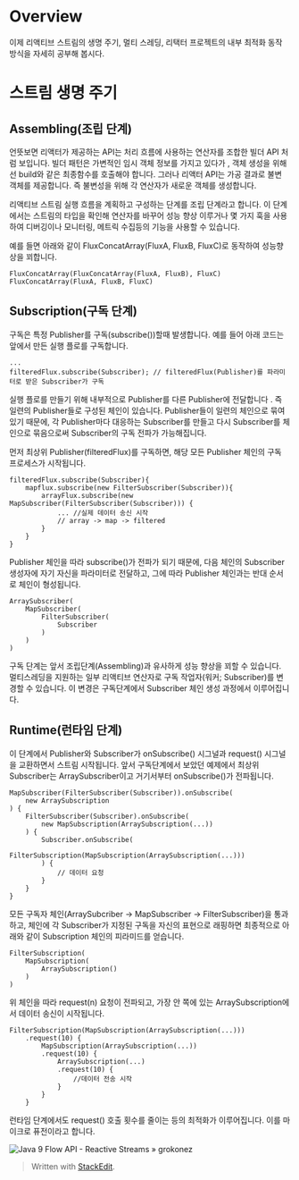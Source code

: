# Overview

이제 리액티브 스트림의 생명 주기, 멀티 스레딩, 리택터 프로젝트의 내부 최적화 동작 방식을 자세히 공부해 봅시다. 


# 스트림 생명 주기

## Assembling(조립 단계)

언뜻보면 리액터가 제공하는 API는 처리 흐름에 사용하는 연산자를 조합한 빌더 API 처럼 보입니다. 빌더 패턴은 가변적인 임시 객체 정보를 가지고 있다가 , 객체 생성을 위해선 build와 같은 최종함수를 호출해야 합니다. 그러나 리액터 API는 가공 결과로 불변 객체를 제공합니다. 즉 불변성을 위해 각 연산자가 새로운 객체를 생성합니다. 

리액티브 스트림 실행 흐름을 계획하고 구성하는 단계를 조립 단계라고 합니다. 이 단계에서는 스트림의 타입을 확인해 연산자를 바꾸어 성능 향상 이루거나 몇 가지 훅을 사용하여 디버깅이나 모니터링, 메트릭 수집등의 기능을 사용할 수 있습니다. 

예를 들면 아래와 같이 FluxConcatArray(FluxA, FluxB, FluxC)로 동작하여 성능향상을 꾀합니다.
```
FluxConcatArray(FluxConcatArray(FluxA, FluxB), FluxC)
FluxConcatArray(FluxA, FluxB, FluxC)
```

## Subscription(구독 단계)

구독은 특정 Publisher를 구독(subscribe())할때 발생합니다. 예를 들어 아래 코드는 앞에서 만든 실행 플로를 구독합니다. 

```
...
filteredFlux.subscribe(Subscriber); // filteredFlux(Publisher)를 파라미터로 받은 Subscriber가 구독
```

실행 플로를 만들기 위해 내부적으로 Publisher를 다른 Publisher에 전달합니다 . 즉 일련의 Publisher들로 구성된 체인이 있습니다.  Publisher들이 일련의 체인으로 묶여있기 때문에,  각 Publisher마다 대응하는 Subscriber를 만들고 다시 Subscriber를 체인으로 묶음으로써 Subscriber의 구독 전파가 가능해집니다.

먼저 최상위 Publisher(filteredFlux)를 구독하면, 해당 모든 Publisher 체인의 구독 프로세스가 시작됩니다. 

```
filteredFlux.subscribe(Subscriber){
	mapflux.subscribe(new FilterSubscriber(Subscriber)){
		arrayFlux.subscribe(new MapSubscriber(FilterSubscriber(Subscriber))) {
			... //실제 데이터 송신 시작
			// array -> map -> filtered
		}
	}
}
```
Publisher 체인을 따라 subscribe()가 전파가 되기 때문에, 다음 체인의 Subscriber 생성자에 자기 자신을 파라미터로 전달하고, 그에 따라 Publisher 체인과는 반대 순서로 체인이 형성됩니다.
```
ArraySubscriber(
    MapSubscriber(
        FilterSubscriber(
            Subscriber
        )
    )
)
```

구독 단계는 앞서 조립단계(Assembling)과 유사하게 성능 향상을 꾀할 수 있습니다. 
멀티스레딩을 지원하는 일부 리액티브 연산자로 구독 작업자(워커; Subscriber)를 변경할 수 있습니다. 이 변경은 구독단계에서 Subscriber 체인 생성 과정에서 이루어집니다. 

## Runtime(런타임 단계)

이 단계에서 Publisher와 Subscriber가 onSubscribe() 시그널과 request() 시그널을 교환하면서 스트림 시작됩니다. 앞서 구독단계에서 보았던 예제에서 최상위 Subscriber는 ArraySubscriber이고 거기서부터 onSubscribe()가 전파됩니다.

```
MapSubscriber(FilterSubscriber(Subscriber)).onSubscribe(
    new ArraySubscription
) {
    FilterSubscriber(Subscriber).onSubscribe(
        new MapSubscription(ArraySubscription(...))
    ) {
        Subscriber.onSubscribe(
            FilterSubscription(MapSubscription(ArraySubscription(...)))
        ) {
            // 데이터 요청
        }
    }
}
```

모든 구독자 체인(ArraySubcriber -> MapSubscriber -> FilterSubscriber)을 통과하고, 체인에 각 Subscriber가 지정된 구독을 자신의 표현으로 래핑하면 최종적으로 아래와 같이 Subscription 체인의 피라미드를 얻습니다. 
```
FilterSubscription(
    MapSubscription(
        ArraySubscription()
    )
)
```

위 체인을 따라 request(n) 요청이 전파되고, 가장 안 쪽에 있는 ArraySubscription에서 데이터 송신이 시작됩니다. 

```
FilterSubscription(MapSubscription(ArraySubscription(...)))
	.request(10) {
		MapSubscription(ArraySubscription(...))
		.request(10) {
			ArraySubscription(...)
			.request(10) {
				//데이터 전송 시작
			}
		}
	}
```
런타임 단계에서도 request() 호출 횟수를 줄이는 등의 최적화가 이루어집니다. 이를 마이크로 퓨전이라고 합니다.

![Java 9 Flow API - Reactive Streams » grokonez](https://grokonez.com/wp-content/uploads/2017/04/reactive-stream-flow-interface-behavior.png)


> Written with [StackEdit](https://stackedit.io/).
<!--stackedit_data:
eyJoaXN0b3J5IjpbLTk3NTg5NjE0OCwtNjI0NDM1NjUwLC0yOT
k1MTI1NTksNTM1MDI5Mzc3LC0zNjY3NjE0OTMsMTUzMDIyOTky
MywtMTYyODIwMjk5OCwxMzI0MTc5NTAxLC0xMjA4NTI3MjI2LC
0xNDAyNjk4NDcsMTYxOTE2NTg5MCwxMzgzNTU4NjUsMTI1MzY4
NjYxM119
-->